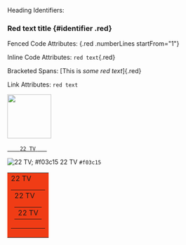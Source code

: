 Heading Identifiers:
### Red text title {#identifier .red}

Fenced Code Attributes:
{.red .numberLines startFrom="1"}

Inline Code Attributes:
`red text`{.red}

Bracketed Spans:
[This is *some red text*]{.red}

Link Attributes:
`red text`

[<img src=http://admango.cdn.mangomolo.com/analytics/uploads/71/icons/live/duabi-racing-2-live.png  height=100/>](https://dmithrvll.cdn.mangomolo.com/dubairacing/smil:dubairacing.smil/playlist.m3u8)


[`    ` ` 22 TV ` `   `](http://82.212.74.99:8000/live/hls/8117.m3u8)

![22 TV; #f03c15 22 TV](https://via.placeholder.com/15/f03c15/000000?text=+) `#f03c15`

<Table> <tr> <td bgcolor = #f03c15> 22 TV </ td> </ tr> </ table>

<Table> <tr> <td href='http://www.m-w.com/dictionary/'> 22 TV </ td> </ tr> </ table>

<Table> <tr> <td href='http://82.212.74.99:8000/live/hls/8117.m3u8' style="cursor:pointer"> 22 TV </ td> </ tr> </ table>
